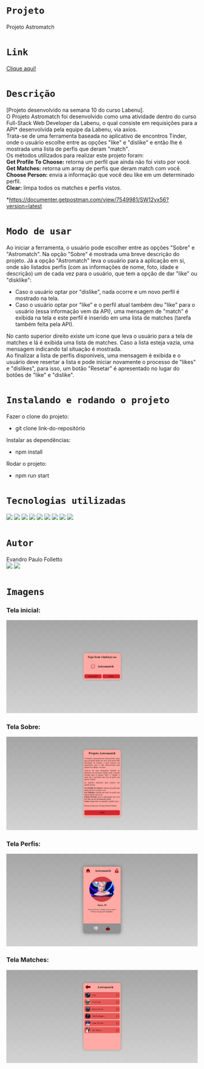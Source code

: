 # `Projeto`
Projeto Astromatch

# `Link`
[Clique aqui!](https://folletto-astromatch.surge.sh)

# `Descrição`
[Projeto desenvolvido na semana 10 do curso Labenu]. </br>
O Projeto Astromatch foi desenvolvido como uma atividade dentro do curso Full-Stack Web Developer da Labenu, o qual consiste em requisições para a API* desenvolvida pela equipe da Labenu, via axios. </br>
Trata-se de uma ferramenta baseada no aplicativo de encontros Tinder, onde o usuário escolhe entre as opções "like" e "dislike" e então lhe é mostrada uma lista de perfis que deram "match". </br>
Os métodos utilizados para realizar este projeto foram: </br>
**Get Profile To Choose:** retorna um perfil que ainda não foi visto por você. </br>
**Get Matches:** retorna um array de perfis que deram match com você. </br>
**Choose Person:** envia a informação que você deu like em um determinado perfil. </br>
**Clear:** limpa todos os matches e perfis vistos. </br>

*https://documenter.getpostman.com/view/7549981/SW12yx56?version=latest </br>

# `Modo de usar`
Ao iniciar a ferramenta, o usuário pode escolher entre as opções "Sobre" e "Astromatch". Na opção "Sobre" é mostrada uma breve descrição do projeto. Já a opção "Astromatch" leva o usuário para a aplicação em si, onde são listados perfis (com as informações de nome, foto, idade e descrição) um de cada vez para o usuário, que tem a opção de dar "like" ou "disklike":
- Caso o usuário optar por "dislike", nada ocorre e um novo perfil é mostrado na tela.
- Caso o usuário optar por "like" e o perfil atual também deu "like" para o usuário (essa informação vem da API), uma mensagem de "match" é exibida na tela e este perfil é inserido em uma lista de matches (tarefa também feita pela API). </br>

No canto superior direito existe um ícone que leva o usuário para a tela de matches e lá é exibida uma lista de matches. Caso a lista esteja vazia, uma mensagem indicando tal situação é mostrada. </br>
Ao finalizar a lista de perfis disponíveis, uma mensagem é exibida e o usuário deve resertar a lista e pode iniciar novamente o processo de "likes" e "dislikes", para isso, um botão "Resetar" é apresentado no lugar do botões de "like" e "dislike".

# `Instalando e rodando o projeto`
Fazer o clone do projeto:
- git clone link-do-repositório

Instalar as dependências:
- npm install

Rodar o projeto:
- npm run start

# `Tecnologias utilizadas`
<div>
<img src="https://img.shields.io/badge/Visual_Studio_Code-0078D4?style=for-the-badge&logo=visual%20studio%20code&logoColor=white">
<img src="https://img.shields.io/badge/JavaScript-F7DF1E?style=for-the-badge&logo=javascript&logoColor=black">
  <img src="https://img.shields.io/badge/React-20232A?style=for-the-badge&logo=react&logoColor=61DAFB">
<img src="https://img.shields.io/badge/HTML5-E34F26?style=for-the-badge&logo=html5&logoColor=white">
<img src="https://img.shields.io/badge/CSS-239120?&style=for-the-badge&logo=css3&logoColor=white">
<img src="https://img.shields.io/badge/styled--components-DB7093?style=for-the-badge&logo=styled-components&logoColor=white">
  <img src="https://img.shields.io/badge/GIT-E44C30?style=for-the-badge&logo=git&logoColor=white">
<img src="https://img.shields.io/badge/GitHub-100000?style=for-the-badge&logo=github&logoColor=white">
<img src="https://img.shields.io/badge/Markdown-000000?style=for-the-badge&logo=markdown&logoColor=white">
</div>

# `Autor`
Evandro Paulo Folletto
</br>
<a href="https://www.linkedin.com/in/evandrofolletto/"><img src="https://img.shields.io/badge/LinkedIn-0077B5?style=for-the-badge&logo=linkedin&logoColor=white"></a> <a href="https://github.com/epfolletto"><img src="https://img.shields.io/badge/GitHub-100000?style=for-the-badge&logo=github&logoColor=white"></a> 
</br>

# `Imagens`
### Tela inicial:
<img src="./src/assets/img/readme/site1.png"/>

### Tela Sobre:
<img src="./src/assets/img/readme/site2.png"/>

### Tela Perfis:
<img src="./src/assets/img/readme/site3.png"/>

### Tela Matches:
<img src="./src/assets/img/readme/site4.png"/>
